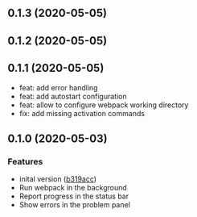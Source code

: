 ## 0.1.3 (2020-05-05)



## 0.1.2 (2020-05-05)



## 0.1.1 (2020-05-05)

- feat: add error handling
- feat: add autostart configuration
- feat: allow to configure webpack working directory
- fix: add missing activation commands

## 0.1.0 (2020-05-03)

### Features

- inital version ([b319acc](https://github.com/KnisterPeter/vscode-webpack/commit/b319acc75f6e144c8ff7e87aaa6b5036e6d70a8b))
- Run webpack in the background
- Report progress in the status bar
- Show errors in the problem panel
